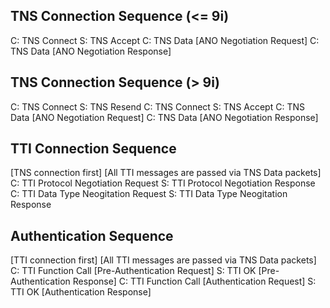 ## TNS Connection Sequence (<= 9i)
C: TNS Connect
S: TNS Accept
C: TNS Data [ANO Negotiation Request]
C: TNS Data [ANO Negotiation Response]

## TNS Connection Sequence (> 9i)
C: TNS Connect
S: TNS Resend
C: TNS Connect
S: TNS Accept
C: TNS Data [ANO Negotiation Request]
C: TNS Data [ANO Negotiation Response]

## TTI Connection Sequence
[TNS connection first]
[All TTI messages are passed via TNS Data packets]
C: TTI Protocol Negotiation Request
S: TTI Protocol Negotiation Response
C: TTI Data Type Neogitation Request
S: TTI Data Type Neogitation Response

## Authentication Sequence
[TTI connection first]
[All TTI messages are passed via TNS Data packets]
C: TTI Function Call [Pre-Authentication Request]
S: TTI OK [Pre-Authentication Response]
C: TTI Function Call [Authentication Request]
S: TTI OK [Authentication Response]
